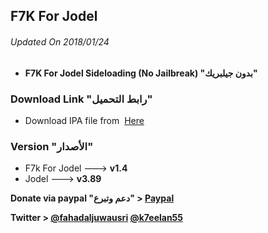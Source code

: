## **F7K For Jodel**
###### Updated On 2018/01/24

- **F7K For Jodel Sideloading (No Jailbreak) "بدون جيلبريك"**



###  Download Link "رابط التحميل" 
 - Download IPA file from  [Here ](https://mega.nz/#!Wd0GSTzD!epNGED1Z85ZlzalaJ05YlrehsWDa5pOgVYiB60EIkPM)
 
 ### Version "الأصدار" 
- F7k For Jodel ---> **v1.4**
- Jodel ---> **v3.89**

 
 **Donate via paypal "دعم وتبرع" > [Paypal](https://www.paypal.me/Spoofsnap)**

**Twitter > [@fahadaljuwausri](https://twitter.com/fahadaljuwausri) [@k7eelan55](https://twitter.com/K7eelan55)**
